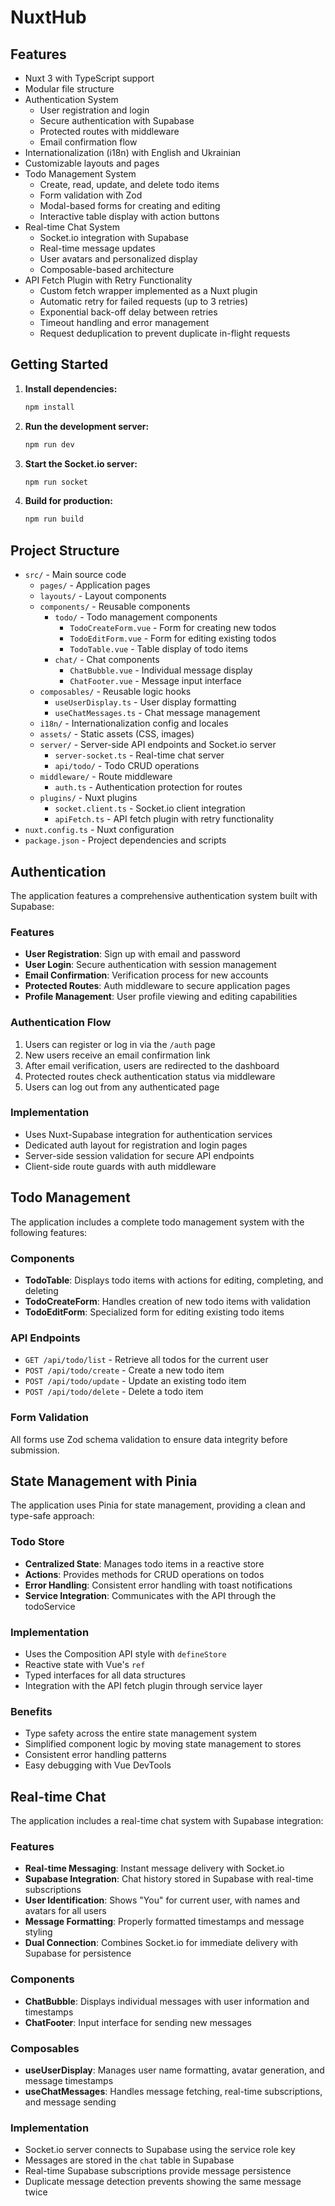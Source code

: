 # NuxtHub

## Features

- Nuxt 3 with TypeScript support
- Modular file structure
- Authentication System
  - User registration and login
  - Secure authentication with Supabase
  - Protected routes with middleware
  - Email confirmation flow
- Internationalization (i18n) with English and Ukrainian
- Customizable layouts and pages
- Todo Management System
  - Create, read, update, and delete todo items
  - Form validation with Zod
  - Modal-based forms for creating and editing
  - Interactive table display with action buttons
- Real-time Chat System
  - Socket.io integration with Supabase
  - Real-time message updates
  - User avatars and personalized display
  - Composable-based architecture
- API Fetch Plugin with Retry Functionality
  - Custom fetch wrapper implemented as a Nuxt plugin
  - Automatic retry for failed requests (up to 3 retries)
  - Exponential back-off delay between retries
  - Timeout handling and error management
  - Request deduplication to prevent duplicate in-flight requests

## Getting Started

1. **Install dependencies:**
   ```bash
   npm install
   ```
2. **Run the development server:**
   ```bash
   npm run dev
   ```
3. **Start the Socket.io server:**
   ```bash
   npm run socket
   ```
4. **Build for production:**
   ```bash
   npm run build
   ```

## Project Structure

- `src/` - Main source code
  - `pages/` - Application pages
  - `layouts/` - Layout components
  - `components/` - Reusable components
    - `todo/` - Todo management components
      - `TodoCreateForm.vue` - Form for creating new todos
      - `TodoEditForm.vue` - Form for editing existing todos
      - `TodoTable.vue` - Table display of todo items
    - `chat/` - Chat components
      - `ChatBubble.vue` - Individual message display
      - `ChatFooter.vue` - Message input interface
  - `composables/` - Reusable logic hooks
    - `useUserDisplay.ts` - User display formatting
    - `useChatMessages.ts` - Chat message management
  - `i18n/` - Internationalization config and locales
  - `assets/` - Static assets (CSS, images)
  - `server/` - Server-side API endpoints and Socket.io server
    - `server-socket.ts` - Real-time chat server
    - `api/todo/` - Todo CRUD operations
  - `middleware/` - Route middleware
    - `auth.ts` - Authentication protection for routes
  - `plugins/` - Nuxt plugins
    - `socket.client.ts` - Socket.io client integration
    - `apiFetch.ts` - API fetch plugin with retry functionality
- `nuxt.config.ts` - Nuxt configuration
- `package.json` - Project dependencies and scripts

## Authentication

The application features a comprehensive authentication system built with Supabase:

### Features

- **User Registration**: Sign up with email and password
- **User Login**: Secure authentication with session management
- **Email Confirmation**: Verification process for new accounts
- **Protected Routes**: Auth middleware to secure application pages
- **Profile Management**: User profile viewing and editing capabilities

### Authentication Flow

1. Users can register or log in via the `/auth` page
2. New users receive an email confirmation link
3. After email verification, users are redirected to the dashboard
4. Protected routes check authentication status via middleware
5. Users can log out from any authenticated page

### Implementation

- Uses Nuxt-Supabase integration for authentication services
- Dedicated auth layout for registration and login pages
- Server-side session validation for secure API endpoints
- Client-side route guards with auth middleware

## Todo Management

The application includes a complete todo management system with the following features:

### Components

- **TodoTable**: Displays todo items with actions for editing, completing, and deleting
- **TodoCreateForm**: Handles creation of new todo items with validation
- **TodoEditForm**: Specialized form for editing existing todo items

### API Endpoints

- `GET /api/todo/list` - Retrieve all todos for the current user
- `POST /api/todo/create` - Create a new todo item
- `POST /api/todo/update` - Update an existing todo item
- `POST /api/todo/delete` - Delete a todo item

### Form Validation

All forms use Zod schema validation to ensure data integrity before submission.

## State Management with Pinia

The application uses Pinia for state management, providing a clean and type-safe approach:

### Todo Store

- **Centralized State**: Manages todo items in a reactive store
- **Actions**: Provides methods for CRUD operations on todos
- **Error Handling**: Consistent error handling with toast notifications
- **Service Integration**: Communicates with the API through the todoService

### Implementation

- Uses the Composition API style with `defineStore`
- Reactive state with Vue's `ref`
- Typed interfaces for all data structures
- Integration with the API fetch plugin through service layer

### Benefits

- Type safety across the entire state management system
- Simplified component logic by moving state management to stores
- Consistent error handling patterns
- Easy debugging with Vue DevTools

## Real-time Chat

The application includes a real-time chat system with Supabase integration:

### Features

- **Real-time Messaging**: Instant message delivery with Socket.io
- **Supabase Integration**: Chat history stored in Supabase with real-time subscriptions
- **User Identification**: Shows "You" for current user, with names and avatars for all users
- **Message Formatting**: Properly formatted timestamps and message styling
- **Dual Connection**: Combines Socket.io for immediate delivery with Supabase for persistence

### Components

- **ChatBubble**: Displays individual messages with user information and timestamps
- **ChatFooter**: Input interface for sending new messages

### Composables

- **useUserDisplay**: Manages user name formatting, avatar generation, and message timestamps
- **useChatMessages**: Handles message fetching, real-time subscriptions, and message sending

### Implementation

- Socket.io server connects to Supabase using the service role key
- Messages are stored in the `chat` table in Supabase
- Real-time Supabase subscriptions provide message persistence
- Duplicate message detection prevents showing the same message twice
